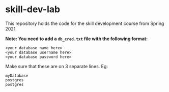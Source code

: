 # skill-dev-lab

This repository holds the code for the skill development course from Spring 2021.

**Note: You need to add a `db_cred.txt` file with the following format:**

```
<your database name here>
<your database username here>
<your database password here>
```

Make sure that these are on 3 separate lines. Eg:

```
myDatabase
postgres
postgres
```